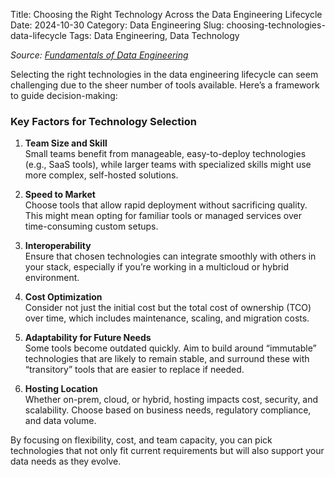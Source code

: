 Title: Choosing the Right Technology Across the Data Engineering Lifecycle
Date: 2024-10-30
Category: Data Engineering
Slug: choosing-technologies-data-lifecycle
Tags: Data Engineering, Data Technology

*Source: [Fundamentals of Data Engineering](https://www.oreilly.com/library/view/fundamentals-of-data/9781098108298/)*

Selecting the right technologies in the data engineering lifecycle can seem challenging due to the sheer number of tools available. Here’s a framework to guide decision-making:

### Key Factors for Technology Selection

1. **Team Size and Skill**  
   Small teams benefit from manageable, easy-to-deploy technologies (e.g., SaaS tools), while larger teams with specialized skills might use more complex, self-hosted solutions.

2. **Speed to Market**  
   Choose tools that allow rapid deployment without sacrificing quality. This might mean opting for familiar tools or managed services over time-consuming custom setups.

3. **Interoperability**  
   Ensure that chosen technologies can integrate smoothly with others in your stack, especially if you’re working in a multicloud or hybrid environment.

4. **Cost Optimization**  
   Consider not just the initial cost but the total cost of ownership (TCO) over time, which includes maintenance, scaling, and migration costs.

5. **Adaptability for Future Needs**  
   Some tools become outdated quickly. Aim to build around “immutable” technologies that are likely to remain stable, and surround these with “transitory” tools that are easier to replace if needed.

6. **Hosting Location**  
   Whether on-prem, cloud, or hybrid, hosting impacts cost, security, and scalability. Choose based on business needs, regulatory compliance, and data volume.

By focusing on flexibility, cost, and team capacity, you can pick technologies that not only fit current requirements but will also support your data needs as they evolve.

